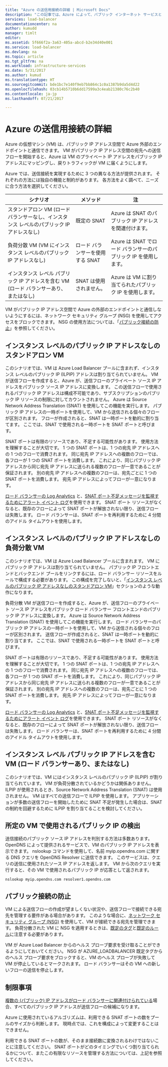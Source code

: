 ```yaml
---
title: "Azure の送信用接続の詳細 | Microsoft Docs"
description: "この記事では、Azure によって、パブリック インターネット サービスと VM がどのように通信するかを説明します。"
services: load-balancer
documentationcenter: na
author: kumudd
manager: timlt
editor: 
ms.assetid: 5f666f2a-3a63-405a-abcd-b2e34d40e001
ms.service: load-balancer
ms.devlang: na
ms.topic: article
ms.tgt_pltfrm: na
ms.workload: infrastructure-services
ms.date: 5/31/2017
ms.author: kumud
ms.translationtype: HT
ms.sourcegitcommit: bde1bc7e140f9eb7bb864c1c0a1387b9da5d4d22
ms.openlocfilehash: 03cb14b5710b6dd17599a3c4eab21380c76c2b40
ms.contentlocale: ja-jp
ms.lasthandoff: 07/21/2017

---
```


# <a name="understanding-outbound-connections-in-azure"></a>Azure の送信用接続の詳細

Azure の仮想マシン (VM) は、パブリック IP アドレス空間で Azure 外部のエンドポイントと通信できます。 VM がパブリック IP アドレス空間の宛先への送信フローを開始すると、Azure は VM のプライベート IP アドレスをパブリック IP アドレスにマッピングし、戻りトラフィックが VM に届くようにします。

Azure では、送信接続を実現するために 3 つの異なる方法が提供されます。 それぞれの方法には独自の機能と制約があります。 各方法をよく調べて、ニーズに合う方法を選択してください。

| シナリオ | メソッド | 注 |
| --- | --- | --- |
| スタンドアロン VM (ロード バランサーなし、インスタンス レベルのパブリック IP アドレスなし) |既定の SNAT |Azure は SNAT のパブリック IP アドレスを関連付けます。 |
| 負荷分散 VM (VM にインスタンス レベルのパブリック IP アドレスなし) |ロード バランサーを使用する SNAT |Azure は SNAT でロード バランサーのパブリック IP を使用します。 |
| インスタンス レベル パブリック IP アドレスを含む VM (ロード バランサーあり、またはなし) |SNAT は使用されません。 |Azure は VM に割り当てられたパブリック IP を使用します。 |

VM がパブリック IP アドレス空間で Azure の外部のエンドポイントと通信しないようにするには、ネットワーク セキュリティ グループ (NSG) を使用してアクセスをブロックできます。 NSG の使用方法については、「[パブリック接続の防止](#preventing-public-connectivity)」を参照してください。

## <a name="standalone-vm-with-no-instance-level-public-ip-address"></a>インスタンス レベルのパブリック IP アドレスなしのスタンドアロン VM

このシナリオでは、VM は Azure Load Balancer プールに含まれず、インスタンス レベルのパブリック IP (ILPIP) アドレスは割り当てられていません。 VM が送信フローを作成すると、Azure が、送信フローのプライベート ソース IP アドレスをパブリック ソース IP アドレスに変換します。 この送信フローで使用されるパブリック IP アドレスは構成不可能であり、サブスクリプションのパブリック IP リソースの制限に対してカウントされません。 Azure は Source Network Address Translation (SNAT) を使用してこの機能を実行します。 パブリック IP アドレスの一時ポートを使用して、VM から送信される個々のフローが区別されます。 フローが作成されると、SNAT は一時ポートを動的に割り当てます。 ここでは、SNAT で使用される一時ポートを SNAT ポートと呼びます。

SNAT ポートは有限のリソースであり、不足する可能性があります。 使用方法を理解することが大切です。 1 つの SNAT ポートは、1 つの宛先 IP アドレスへの 1 つのフローで消費されます。 同じ宛先 IP アドレスへの複数のフローでは、各フローが 1 つの SNAT ポートを消費します。 これにより、同じパブリック IP アドレスから同じ宛先 IP アドレスに送られる複数のフローが一意であることが保証されます。 別の宛先 IP アドレスへの複数のフローは、宛先ごとに 1 つの SNAT ポートを消費します。 宛先 IP アドレスによってフローが一意になります。

[ロード バランサーの Log Analytics](load-balancer-monitor-log.md) と、[SNAT ポート不足メッセージを監視するためにアラート イベント ログ](load-balancer-monitor-log.md#alert-event-log)を使用できます。 SNAT ポート リソースがなくなると、既存のフローによって SNAT ポートが解放されない限り、送信フローは失敗します。 ロード バランサーは、SNAT ポートを再利用するために 4 分間のアイドル タイムアウトを使用します。

## <a name="load-balanced-vm-with-no-instance-level-public-ip-address"></a>インスタンス レベルのパブリック IP アドレスなしの負荷分散 VM

このシナリオでは、VM は Azure Load Balancer プールに含まれます。  VM にパブリック IP アドレスは割り当てられていません。 パブリック IP フロントエンドとバックエンド プールをリンクするには、ロード バランサー リソースをルールで構成する必要があります。  この構成を完了しないと、「[インスタンス レベルのパブリック IP アドレスなしのスタンドアロン VM](load-balancer-outbound-connections.md#standalone-vm-with-no-instance-level-public-ip-address)」セクションのような動作になります。

負荷分散 VM が送信フローを作成すると、Azure が、送信フローのプライベート ソース IP アドレスをパブリック ロード バランサー フロントエンドのパブリック IP アドレスに変換します。 Azure は Source Network Address Translation (SNAT) を使用してこの機能を実行します。 ロード バランサーのパブリック IP アドレスの一時ポートを使用して、VM から送信される個々のフローが区別されます。 送信フローが作成されると、SNAT は一時ポートを動的に割り当てます。 ここでは、SNAT で使用される一時ポートを SNAT ポートと呼びます。

SNAT ポートは有限のリソースであり、不足する可能性があります。 使用方法を理解することが大切です。 1 つの SNAT ポートは、1 つの宛先 IP アドレスへの 1 つのフローで消費されます。 同じ宛先 IP アドレスへの複数のフローでは、各フローが 1 つの SNAT ポートを消費します。 これにより、同じパブリック IP アドレスから同じ宛先 IP アドレスに送られる複数のフローが一意であることが保証されます。 別の宛先 IP アドレスへの複数のフローは、宛先ごとに 1 つの SNAT ポートを消費します。 宛先 IP アドレスによってフローが一意になります。

[ロード バランサーの Log Analytics](load-balancer-monitor-log.md) と、[SNAT ポート不足メッセージを監視するためにアラート イベント ログ](load-balancer-monitor-log.md#alert-event-log)を使用できます。 SNAT ポート リソースがなくなると、既存のフローによって SNAT ポートが解放されない限り、送信フローは失敗します。 ロード バランサーは、SNAT ポートを再利用するために 4 分間のアイドル タイムアウトを使用します。

## <a name="vm-with-an-instance-level-public-ip-address-with-or-without-load-balancer"></a>インスタンス レベル パブリック IP アドレスを含む VM (ロード バランサーあり、またはなし)

このシナリオでは、VM にはインスタンス レベルのパブリック IP (ILPIP) が割り当てられています。 VM が負荷分散されているかどうかは関係ありません。 ILPIP が使用されるとき、Source Network Address Translation (SNAT) は使用されません。 VM はすべての送信フローで ILPIP を使用します。 アプリケーションが多数の送信フローを開始したために SNAT 不足が発生した場合は、SNAT の制約を回避するために ILPIP を割り当てることを検討してください。

## <a name="discovering-the-public-ip-used-by-a-given-vm"></a>所定の VM で使用されるパブリック IP の検出

送信接続のパブリック ソース IP アドレスを判別する方法は多数あります。 OpenDNS によって提供されるサービスで、VM のパブリック IP アドレスを表示できます。 nslookup コマンドを使用して、名前 myip.opendns.com に関する DNS クエリを OpenDNS Resolver に送信できます。 このサービスは、クエリの送信に使用されたソース IP アドレスを返します。 VM から次のクエリを実行すると、その VM で使用されるパブリック IP が応答として返されます。

    nslookup myip.opendns.com resolver1.opendns.com

## <a name="preventing-public-connectivity"></a>パブリック接続の防止

VM による送信フローの作成が望ましくない状況や、送信フローで接続できる宛先を管理する要件がある場合があります。 このような場合に、[ネットワーク セキュリティ グループ (NSG)](../virtual-network/virtual-networks-nsg.md) を使用して、VM が接続できる宛先を管理できます。 負荷分散された VM に NSG を適用するときは、[既定のタグ](../virtual-network/virtual-networks-nsg.md#default-tags)と[既定のルール](../virtual-network/virtual-networks-nsg.md#default-rules)に注意する必要があります。

VM が Azure Load Balancer からのヘルス プローブ要求を受け取ることができるようにしておいてください。 NSG が AZURE_LOADBALANCER 既定タグからのヘルス プローブ要求をブロックすると、VM のヘルス プローブが失敗して VM が停止しているとマークされます。 ロード バランサーはその VM への新しいフローの送信を停止します。

## <a name="limitations"></a>制限事項

[複数の (パブリック) IP アドレスがロード バランサーに関連付けられている](load-balancer-multivip-overview.md)場合、すべてのパブリック IP アドレスが送信フローの候補になります。

Azure に使用されているアルゴリズムは、利用できる SNAT ポートの数をプールのサイズから判断します。  現時点では、これを構成によって変更することはできません。

利用できる SNAT ポートの数が、そのまま接続数に変換されるわけではないことに注意してください。 SNAT ポートがどのタイミングでいくつ割り当てられるかについて、またこの有限なリソースを管理する方法については、上記を参照してください。

